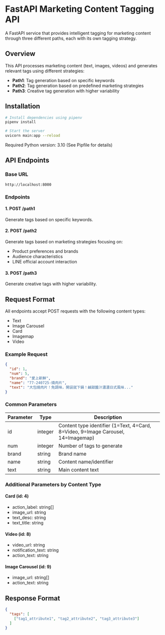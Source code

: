 # FastAPI Marketing Content Tagging API

A FastAPI service that provides intelligent tagging for marketing content through three different paths, each with its own tagging strategy.

## Overview

This API processes marketing content (text, images, videos) and generates relevant tags using different strategies:

- **Path1**: Tag generation based on specific keywords
- **Path2**: Tag generation based on predefined marketing strategies
- **Path3**: Creative tag generation with higher variability

## Installation

```bash
# Install dependencies using pipenv
pipenv install

# Start the server
uvicorn main:app --reload
```

Required Python version: 3.10 (See Pipfile for details)

## API Endpoints

### Base URL
```
http://localhost:8000
```

### Endpoints

#### 1. POST /path1
Generate tags based on specific keywords.

#### 2. POST /path2
Generate tags based on marketing strategies focusing on:
- Product preferences and brands
- Audience characteristics
- LINE official account interaction

#### 3. POST /path3
Generate creative tags with higher variability.

## Request Format

All endpoints accept POST requests with the following content types:
- Text
- Image Carousel
- Card
- Imagemap
- Video

### Example Request

```json
{
  "id": 1,
  "num": 5,
  "brand": "愛上新鮮",
  "name": "77-240725-燒肉片",
  "text": "大包燒肉片！免調味，開袋就下鍋！鹹甜醬汁濃濃日式風味..."
}
```

### Common Parameters

| Parameter | Type | Description |
|-----------|------|-------------|
| id | integer | Content type identifier (1=Text, 4=Card, 8=Video, 9=Image Carousel, 14=Imagemap) |
| num | integer | Number of tags to generate |
| brand | string | Brand name |
| name | string | Content name/identifier |
| text | string | Main content text |

### Additional Parameters by Content Type

#### Card (id: 4)
- action_label: string[]
- image_url: string
- text_desc: string
- text_title: string

#### Video (id: 8)
- video_url: string
- notification_text: string
- action_text: string

#### Image Carousel (id: 9)
- image_url: string[]
- action_text: string

## Response Format

```json
{
  "tags": [
    ["tag1_attribute1", "tag2_attribute2", "tag3_attribute3"]
  ]
}
```
